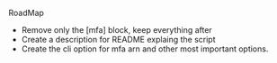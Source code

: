 RoadMap

- Remove only the [mfa] block, keep everything after
- Create a description for README explaing the script
- Create the cli option for mfa arn and other most important options.
